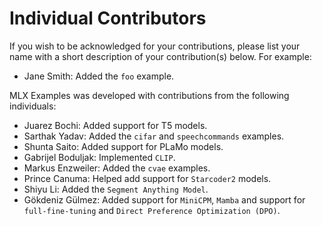 # Individual Contributors

If you wish to be acknowledged for your contributions, please list your name
with a short description of your contribution(s) below. For example:

- Jane Smith: Added the `foo` example.

MLX Examples was developed with contributions from the following individuals:

- Juarez Bochi: Added support for T5 models.
- Sarthak Yadav: Added the `cifar` and `speechcommands` examples.
- Shunta Saito: Added support for PLaMo models.
- Gabrijel Boduljak: Implemented `CLIP`.
- Markus Enzweiler: Added the `cvae` examples.
- Prince Canuma: Helped add support for `Starcoder2` models.
- Shiyu Li: Added the `Segment Anything Model`.
- Gökdeniz Gülmez: Added support for `MiniCPM`, `Mamba` and support for `full-fine-tuning` and `Direct Preference Optimization (DPO)`.